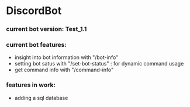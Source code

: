 # DiscordBot

### current bot version: Test_1.1
### current bot features:
  - insight into bot information with "/bot-info"
  - setting bot satus with "/set-bot-status" : for dynamic command usage
  - get command info with "/command-info"

### features in work:
  - adding a sql database
